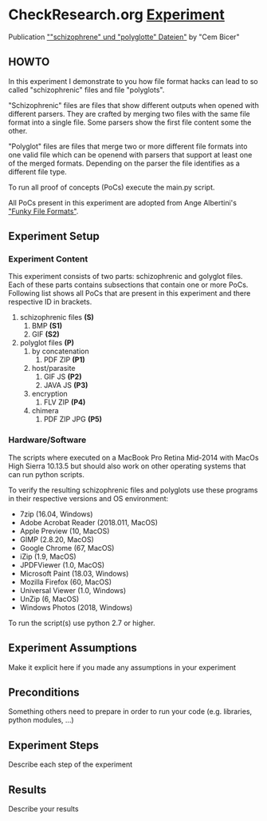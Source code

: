 # CheckResearch.org [Experiment](https://checkresearch.org/Experiment/View/9fc99c57-b861-44e3-bf23-d44f4bb208b1)

 Publication [""schizophrene" und "polyglotte" Dateien"](https://dblp.uni-trier.de/search?q=%22schizophrene%22+und+%22polyglotte%22+Dateien) by "Cem Bicer"

## HOWTO

In this experiment I demonstrate to you how file format hacks can lead to so called "schizophrenic" files and file "polyglots".

"Schizophrenic" files are files that show different outputs when opened with different parsers. They are crafted by merging two files with the same file format into a single file. Some parsers show the first file content some the other.

"Polyglot" files are files that merge two or more different file formats into one valid file which can be openend with parsers that support at least one of the merged formats. Depending on the parser the file identifies as a different file type.

To run all proof of concepts (PoCs) execute the main.py script.

All PoCs present in this experiment are adopted from Ange Albertini's ["Funky File Formats"](https://events.ccc.de/congress/2014/Fahrplan/system/attachments/2562/original/Funky_File_Formats.pdf).

## Experiment Setup

### Experiment Content

This experiment consists of two parts: schizophrenic and golyglot files. Each of these parts contains subsections that contain one or more PoCs. Following list shows all PoCs that are present in this experiment and there respective ID in brackets.

1. schizophrenic files **(S)**
   1. BMP **(S1)**
   2. GIF **(S2)**
2. polyglot files **(P)**
   1. by concatenation
      1. PDF ZIP **(P1)**
   2. host/parasite
      1. GIF JS **(P2)**
      2. JAVA JS **(P3)**
   3. encryption
      1. FLV ZIP **(P4)**
   4. chimera
      1. PDF ZIP JPG **(P5)**

### Hardware/Software

The scripts where executed on a MacBook Pro Retina Mid-2014 with MacOs High Sierra 10.13.5 but should also work on other operating systems that can run python scripts.

To verify the resulting schizophrenic files and polyglots use these programs in their respective versions and OS environment:
* 7zip (16.04, Windows)
* Adobe Acrobat Reader (2018.011, MacOS)
* Apple Preview (10, MacOS)
* GIMP (2.8.20, MacOS)
* Google Chrome (67, MacOS)
* iZip (1.9, MacOS)
* JPDFViewer (1.0, MacOS)
* Microsoft Paint (18.03, Windows)
* Mozilla Firefox (60, MacOS)
* Universal Viewer (1.0, Windows)
* UnZip (6, MacOS)
* Windows Photos (2018, Windows)

To run the script(s) use python 2.7 or higher.

## Experiment Assumptions

Make it explicit here if you made any assumptions in your experiment

## Preconditions

Something others need to prepare in order to run your code (e.g. libraries, python modules, ...)

## Experiment Steps

Describe each step of the experiment

## Results

Describe your results
